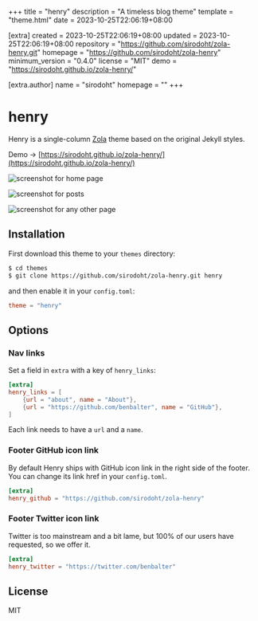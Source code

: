 
+++
title = "henry"
description = "A timeless blog theme"
template = "theme.html"
date = 2023-10-25T22:06:19+08:00

[extra]
created = 2023-10-25T22:06:19+08:00
updated = 2023-10-25T22:06:19+08:00
repository = "https://github.com/sirodoht/zola-henry.git"
homepage = "https://github.com/sirodoht/zola-henry"
minimum_version = "0.4.0"
license = "MIT"
demo = "https://sirodoht.github.io/zola-henry/"

[extra.author]
name = "sirodoht"
homepage = ""
+++        

# henry

Henry is a single-column [Zola](https://github.com/getzola/zola) theme based on the original Jekyll styles.

Demo -> [https://sirodoht.github.io/zola-henry/](https://sirodoht.github.io/zola-henry/)

![screenshot for home page](screenshot.png)

![screenshot for posts](screenshot-post.png)

![screenshot for any other page](screenshot-page.png)

## Installation

First download this theme to your `themes` directory:

```sh
$ cd themes
$ git clone https://github.com/sirodoht/zola-henry.git henry
```

and then enable it in your `config.toml`:

```toml
theme = "henry"
```

## Options

### Nav links

Set a field in `extra` with a key of `henry_links`:

```toml
[extra]
henry_links = [
    {url = "about", name = "About"},
    {url = "https://github.com/benbalter", name = "GitHub"},
]
```

Each link needs to have a `url` and a `name`.

### Footer GitHub icon link

By default Henry ships with GitHub icon link in the right side of the footer. You can change its link href in your `config.toml`.

```toml
[extra]
henry_github = "https://github.com/sirodoht/zola-henry"
```

### Footer Twitter icon link

Twitter is too mainstream and a bit lame, but 100% of our users have requested, so we offer it.

```toml
[extra]
henry_twitter = "https://twitter.com/benbalter"
```

## License

MIT

        